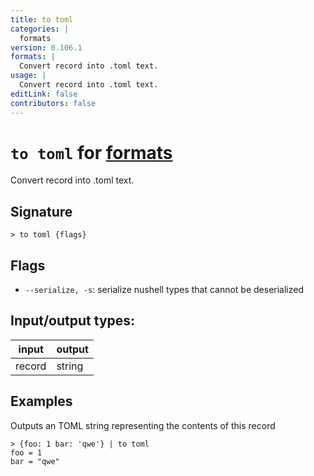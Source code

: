 ```yaml
---
title: to toml
categories: |
  formats
version: 0.106.1
formats: |
  Convert record into .toml text.
usage: |
  Convert record into .toml text.
editLink: false
contributors: false
---
```

<!-- This file is automatically generated. Please edit the command in https://github.com/nushell/nushell instead. -->

# `to toml` for [formats](/commands/categories/formats.md)

<div class='command-title'>Convert record into .toml text.</div>

## Signature

```> to toml {flags} ```

## Flags

 -  `--serialize, -s`: serialize nushell types that cannot be deserialized


## Input/output types:

| input  | output |
| ------ | ------ |
| record | string |
## Examples

Outputs an TOML string representing the contents of this record
```nu
> {foo: 1 bar: 'qwe'} | to toml
foo = 1
bar = "qwe"

```
